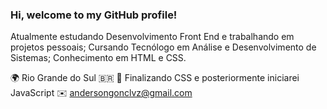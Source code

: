 ### Hi, welcome to my GitHub profile!

Atualmente estudando Desenvolvimento Front End e trabalhando em projetos pessoais;
Cursando Tecnólogo em Análise e Desenvolvimento de Sistemas;
Conhecimento em HTML e CSS.

🌍 Rio Grande do Sul 🇧🇷
🧠 Finalizando CSS e posteriormente iniciarei JavaScript
✉️ andersongonclvz@gmail.com
